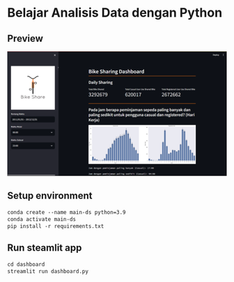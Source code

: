 # Belajar Analisis Data dengan Python

## Preview
![Preview](preview.png)

## Setup environment
```
conda create --name main-ds python=3.9
conda activate main-ds
pip install -r requirements.txt
```

## Run steamlit app
```
cd dashboard
streamlit run dashboard.py
```

